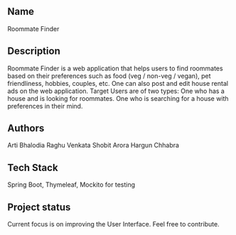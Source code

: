 ## Name
Roommate Finder

## Description
Roommate Finder is a web application that helps users to find roommates based on their preferences such as food (veg / non-veg / vegan), pet friendliness, hobbies, couples, etc. One can also post and edit house rental ads on the web application. Target Users are of two types: One who has a house and is looking for roommates. One who is searching for a house with preferences in their mind.

## Authors
Arti Bhalodia
Raghu Venkata
Shobit Arora
Hargun Chhabra

## Tech Stack
Spring Boot, Thymeleaf, Mockito for testing

## Project status 
Current focus is on improving the User Interface.
Feel free to contribute.
